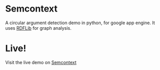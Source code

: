# Semcontext
A circular argument detection demo in python, for google app engine. It uses [RDFLib](https://github.com/RDFLib) for graph analysis.

# Live!
Visit the live demo on [Semcontext](http://semcontext.appspot.com)
